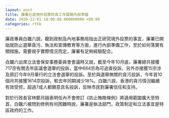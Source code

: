 ```yaml
---
layout: post
title: 廉署已就境外投票防貪工作展開內部準備
date: 2020-12-01 18:00:08.000000000 +08:00
categories: rthk
---
```


廉政專員白韞六說，聽到政制及內地事務局指出正研究境外投票的事宜，廉署已開始就防止選舉貪污、執法和宣傳教育等方面，進行內部準備工作，至於如何落實有關措施，需要視乎實際情況而定，廉署有足夠經驗配合。

白韞六出席立法會保安事務委員會會議時又說，截至今年10月底，廉署總共接獲717宗有關去年區議會選舉的投訴，當中684宗為可追查投訴，另外亦接獲15宗涉及原訂今年9月舉行的立法會選舉的投訴。至於與選舉無關的貪污投訴，今年首10個月共接獲1614宗投訴，較去年同期減少18%。白韞六說，香港的貪污情況繼續有效受控，超過7成人都願意具名投訴，反映市民對廉署信任和支持。

對於行政長官林鄭月娥表明任內不會修訂《防止賄賂條例》將適用範圍擴大至特首，白韞六被問到修例有何困難時說，廉署是執法部門，政策制定和立法事宜是特區政府的工作。
